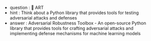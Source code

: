 - question : 🎨 ART
- hint : Think about a Python library that provides tools for testing adversarial attacks and defenses
- answer : Adversarial Robustness Toolbox - An open-source Python library that provides tools for crafting adversarial attacks and implementing defense mechanisms for machine learning models